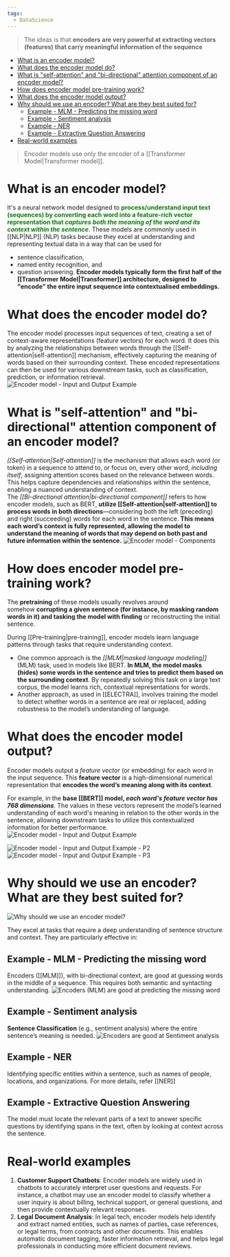 ```yaml
---
tags:
  - DataScience
---
```

> The ideas is that **encoders are very powerful at extracting vectors (features) that carry meaningful information of the sequence**

- [What is an encoder model?](#What%20is%20an%20encoder%20model?)
- [What  does the encoder model do?](#What%20%20does%20the%20encoder%20model%20do?)
- [What is "self-attention" and "bi-directional" attention component of an encoder model?](#What%20is%20%22self-attention%22%20and%20%22bi-directional%22%20attention%20component%20of%20an%20encoder%20model?)
- [How does encoder model pre-training work?](#How%20does%20encoder%20model%20pre-training%20work?)
- [What does the encoder model output?](#What%20does%20the%20encoder%20model%20output?)
- [Why should we use an encoder? What are they best suited for?](#Why%20should%20we%20use%20an%20encoder?%20What%20are%20they%20best%20suited%20for?)
	- [Example - MLM - Predicting the missing word](#Example%20-%20MLM%20-%20Predicting%20the%20missing%20word)
	- [Example - Sentiment analysis](#Example%20-%20Sentiment%20analysis)
	- [Example - NER](#Example%20-%20NER)
	- [Example - Extractive Question Answering](#Example%20-%20Extractive%20Question%20Answering)
- [Real-world examples](#Real-world%20examples)

> Encoder models use only the encoder of a [[Transformer Model|Transformer model]].

# What is an encoder model?
It's a neural network model designed to <span style="color:green"><b>process/understand input text (sequences) by converting each word into a feature-rich vector representation that <i>captures both the meaning of the word and its context within the sentence</i></b></span>. These models are commonly used in [[NLP|NLP]] (NLP) tasks because they excel at understanding and representing textual data in a way that can be used for 
- sentence classification, 
- named entity recognition, and 
- question answering. 
**Encoder models typically form the first half of the [[Transformer Model|Transformer]] architecture, designed to "encode" the entire input sequence into contextualised embeddings.**

# What does the encoder model do?
The encoder model processes input sequences of text, creating a set of context-aware representations (feature vectors) for each word. It does this by analyzing the relationships between words through the [[Self-attention|self-attention]] mechanism, effectively capturing the meaning of words based on their surrounding context. These encoded representations can then be used for various downstream tasks, such as classification, prediction, or information retrieval.
![Encoder model - Input and Output Example](https://raw.githubusercontent.com/prasanth-ntu/huggingface-nlp-course/a63a17957a1bc65116173443a552344611a98679/1-Transformer-Models/images/Encoder-Models-2.png)

# What is "self-attention" and "bi-directional" attention component of an encoder model?
_[[Self-attention|Self-attention]]_ is the mechanism that allows each word (or token) in a sequence to attend to, or focus on, every other word, *including itself*, assigning attention scores based on the relevance between words. This helps capture dependencies and relationships within the sentence, enabling a nuanced understanding of context.  
The _[[Bi-directional attention|bi-directional component]]_ refers to how encoder models, such as BERT, **utilize [[Self-attention|self-attention]] to process words in both directions**—considering both the left (preceding) and right (succeeding) words for each word in the sentence. **This means each word’s context is fully represented, allowing the model to understand the meaning of words that may depend on both past and future information within the sentence.**
![Encoder model - Components](https://raw.githubusercontent.com/prasanth-ntu/huggingface-nlp-course/a63a17957a1bc65116173443a552344611a98679/1-Transformer-Models/images/Encoder-Models-1.png)

# How does encoder model pre-training work?
The **pretraining** of these models usually revolves around somehow **corrupting a given sentence (for instance, by masking random words in it) and tasking the model with finding** or reconstructing the initial sentence.

During [[Pre-training|pre-training]], encoder models learn language patterns through tasks that require understanding context. 
- One common approach is the _[[MLM|masked language modeling]]_ (MLM) task, used in models like BERT. **In MLM, the model masks (hides) some words in the sentence and tries to predict them based on the surrounding context**. By repeatedly solving this task on a large text corpus, the model learns rich, contextual representations for words. 
- Another approach, as used in [[ELECTRA]], involves training the model to detect whether words in a sentence are real or replaced, adding robustness to the model’s understanding of language.

# What does the encoder model output?
Encoder models output a _feature vector_ (or embedding) for each word in the input sequence. This **feature vector** is a high-dimensional numerical representation that **encodes the word’s meaning along with its context**. 

For example, in the **base [[BERT]] model, *each word's feature vector has 768 dimensions***. The values in these vectors represent the model’s learned understanding of each word's meaning in relation to the other words in the sentence, allowing downstream tasks to utilize this contextualized information for better performance.
![Encoder model - Input and Output Example](https://raw.githubusercontent.com/prasanth-ntu/huggingface-nlp-course/a63a17957a1bc65116173443a552344611a98679/1-Transformer-Models/images/Encoder-Models-2.png)

![Encoder model - Input and Output Example - P2](https://raw.githubusercontent.com/prasanth-ntu/huggingface-nlp-course/a63a17957a1bc65116173443a552344611a98679/1-Transformer-Models/images/Encoder-Models-3.png)![Encoder model - Input and Output Example - P3](https://raw.githubusercontent.com/prasanth-ntu/huggingface-nlp-course/a63a17957a1bc65116173443a552344611a98679/1-Transformer-Models/images/Encoder-Models-4.png)

# Why should we use an encoder? What are they best suited for?
![Why should we use an encoder model?](https://raw.githubusercontent.com/prasanth-ntu/huggingface-nlp-course/a63a17957a1bc65116173443a552344611a98679/1-Transformer-Models/images/Encoder-Models-5.png)

They excel at tasks that require a deep understanding of sentence structure and context. They are particularly effective in:
## Example - MLM - Predicting the missing word
Encoders ([[MLM]]), with bi-directional context, are good at guessing words in the middle of a sequence. This requires both semantic and syntacting understanding.
![Encoders (MLM) are good at predicting the missing word](https://raw.githubusercontent.com/prasanth-ntu/huggingface-nlp-course/a63a17957a1bc65116173443a552344611a98679/1-Transformer-Models/images/Encoder-Models-6.png)

## Example - Sentiment analysis
**Sentence Classification** (e.g., sentiment analysis) where the entire sentence’s meaning is needed.
![Encoders are good at Sentiment analysis](https://raw.githubusercontent.com/prasanth-ntu/huggingface-nlp-course/a63a17957a1bc65116173443a552344611a98679/1-Transformer-Models/images/Encoder-Models-7.png)


## Example - NER 
Identifying specific entities within a sentence, such as names of people, locations, and organizations. For more details, refer [[NER]]

## Example - Extractive Question Answering
The model must locate the relevant parts of a text to answer specific questions by identifying spans in the text, often by looking at context across the sentence.

# Real-world examples
1. **Customer Support Chatbots**: Encoder models are widely used in chatbots to accurately interpret user questions and requests. For instance, a chatbot may use an encoder model to classify whether a user inquiry is about billing, technical support, or general questions, and then provide contextually relevant responses.
2. **Legal Document Analysis**: In legal tech, encoder models help identify and extract named entities, such as names of parties, case references, or legal terms, from contracts and other documents. This enables automatic document tagging, faster information retrieval, and helps legal professionals in conducting more efficient document reviews.